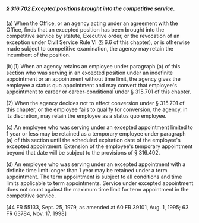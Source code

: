 ##### § 316.702 Excepted positions brought into the competitive service. #####

(a) When the Office, or an agency acting under an agreement with the Office, finds that an excepted position has been brought into the competitive service by statute, Executive order, or the revocation of an exception under Civil Service Rule VI (§ 6.6 of this chapter), or is otherwise made subject to competitive examination, the agency may retain the incumbent of the position.

(b)(1) When an agency retains an employee under paragraph (a) of this section who was serving in an excepted position under an indefinite appointment or an appointment without time limit, the agency gives the employee a status quo appointment and may convert that employee's appointment to career or career-conditional under § 315.701 of this chapter.

(2) When the agency decides not to effect conversion under § 315.701 of this chapter, or the employee fails to qualify for conversion, the agency, in its discretion, may retain the employee as a status quo employee.

(c) An employee who was serving under an excepted appointment limited to 1 year or less may be retained as a temporary employee under paragraph (a) of this section until the scheduled expiration date of the employee's excepted appointment. Extension of the employee's temporary appointment beyond that date will be subject to the provisions of § 316.402.

(d) An employee who was serving under an excepted appointment with a definite time limit longer than 1 year may be retained under a term appointment. The term appointment is subject to all conditions and time limits applicable to term appointments. Service under excepted appointment does not count against the maximum time limit for term appointment in the competitive service.

[44 FR 55133, Sept. 25, 1979, as amended at 60 FR 39101, Aug. 1, 1995; 63 FR 63784, Nov. 17, 1998]